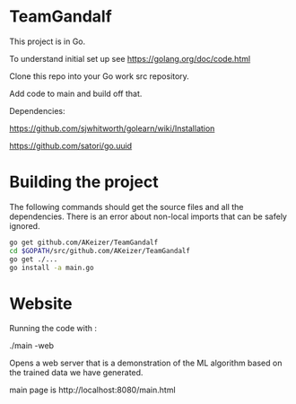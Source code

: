 # TeamGandalf
This project is in Go.

To understand initial set up see https://golang.org/doc/code.html

Clone this repo into your Go work src repository.

Add code to main and build off that.

Dependencies:

https://github.com/sjwhitworth/golearn/wiki/Installation

https://github.com/satori/go.uuid

# Building the project

The following commands should get the source files and all the dependencies.
There is an error about non-local imports that can be safely ignored.


```sh
go get github.com/AKeizer/TeamGandalf
cd $GOPATH/src/github.com/AKeizer/TeamGandalf
go get ./...
go install -a main.go
```

# Website

Running the code with :

./main -web

Opens a web server that is a demonstration of the ML algorithm based on the trained
data we have generated.

main page is http://localhost:8080/main.html
